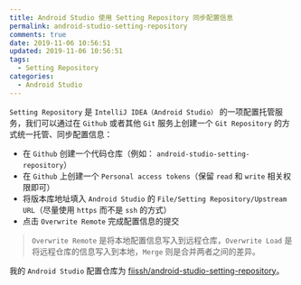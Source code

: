 ```yaml
---
title: Android Studio 使用 Setting Repository 同步配置信息
permalink: android-studio-setting-repository
comments: true
date: 2019-11-06 10:56:51
updated: 2019-11-06 10:56:51
tags:
  - Setting Repository
categories:
  - Android Studio
---
```


`Setting Repository` 是 `IntelliJ IDEA（Android Studio）` 的一项配置托管服务，我们可以通过在 `Github` 或者其他 `Git` 服务上创建一个 `Git Repository` 的方式统一托管、同步配置信息：

* 在 `Github` 创建一个代码仓库（例如： `android-studio-setting-repository`）
* 在 `Github` 上创建一个 `Personal access tokens`（保留 `read` 和 `write` 相关权限即可）
* 将版本库地址填入 `Android Studio` 的 `File/Setting Repository/Upstream URL`（尽量使用 `https` 而不是 `ssh` 的方式）
* 点击 `Overwrite Remote` 完成配置信息的提交

> `Overwrite Remote` 是将本地配置信息写入到远程仓库，`Overwrite Load` 是将远程仓库的信息写入到本地，`Merge` 则是合并两者之间的差异。

我的 `Android Studio` 配置仓库为 [fiissh/android-studio-setting-repository](https://github.com/fiissh/android-studio-setting-repository)。
